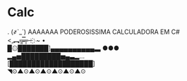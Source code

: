 # Calc                                        
                      
. (҂`_´) AAAAAAA PODEROSISSIMA CALCULADORA EM C#                      
<,︻╦̵̵̿╤─ ҉ ~ •                            
█۞███████]▄▄▄▄▄▄▄▄▄▄▃ ●●●                     
▂▄▅█████████▅▄▃▂…                      
[███████████████████]               
◥⊙▲⊙▲⊙▲⊙▲⊙▲⊙▲⊙            
                                        
